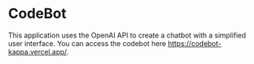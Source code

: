 # CodeBot
This application uses the OpenAI API to create a chatbot with a simplified user interface. You can access the codebot here https://codebot-kappa.vercel.app/.
